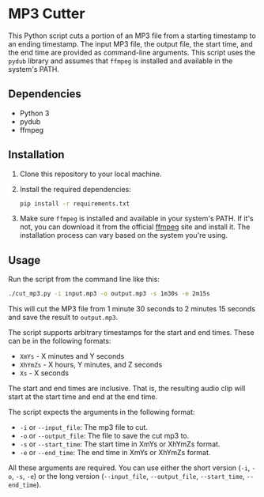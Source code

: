 # MP3 Cutter

This Python script cuts a portion of an MP3 file from a starting timestamp to an ending timestamp. The input MP3 file, the output file, the start time, and the end time are provided as command-line arguments. This script uses the `pydub` library and assumes that `ffmpeg` is installed and available in the system's PATH.

## Dependencies

- Python 3
- pydub
- ffmpeg

## Installation

1. Clone this repository to your local machine.
2. Install the required dependencies:

    ```bash
    pip install -r requirements.txt
    ```

3. Make sure `ffmpeg` is installed and available in your system's PATH. If it's not, you can download it from the official [ffmpeg](https://www.ffmpeg.org/) site and install it. The installation process can vary based on the system you're using.

## Usage

Run the script from the command line like this:

```bash
./cut_mp3.py -i input.mp3 -o output.mp3 -s 1m30s -e 2m15s
```

This will cut the MP3 file from 1 minute 30 seconds to 2 minutes 15 seconds and save the result to `output.mp3`.

The script supports arbitrary timestamps for the start and end times. These can be in the following formats:

* `XmYs` - X minutes and Y seconds
* `XhYmZs` - X hours, Y minutes, and Z seconds
* `Xs` - X seconds

The start and end times are inclusive. That is, the resulting audio clip will start at the start time and end at the end time.

The script expects the arguments in the following format:

* `-i` or `--input_file`: The mp3 file to cut.
* `-o` or `--output_file`: The file to save the cut mp3 to.
* `-s` or `--start_time`: The start time in XmYs or XhYmZs format.
* `-e` or `--end_time`: The end time in XmYs or XhYmZs format.

All these arguments are required. You can use either the short version (`-i`, `-o`, `-s`, `-e`) or the long version (`--input_file`, `--output_file`, `--start_time`, `--end_time`).